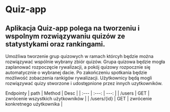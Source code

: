 # Quiz-app
## Aplikacja Quiz-app polega na tworzeniu i wspolnym rozwiązywaniu quizów ze statystykami oraz rankingami.

Umożliwa tworzenie grup quizowych w ramach którcyh będzie można rozwiązywać wspólnie wybrany zbiór quizów. 
Grupa quizowa będzie mogła zaplanować rozpoczęcie rywalizacji, a pokój quizowy rozpocznie się automatycznie o wybranej dacie.
Po zakończeniu spotkania będzie możliwość zobaczenia rankigów rywalizacji.
Użytkownicy będą mogli rozwiązywać quizy stworzone i udostępnione przez innych uzytkowników. 



Endpointy
| path | Method | Desc |
| :---         |     :---:      |          ---: |
| /users  | GET     | zwrócenie wszystkich użytkowników    |
| /users/{id}     | GET       | zwrócenie konkretnego użytkownika      |

      
  
